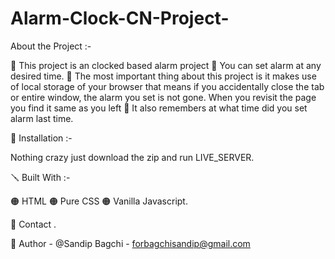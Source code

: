 # Alarm-Clock-CN-Project-

About the Project :-

🔴 This project is an clocked based alarm project 🔴 You can set alarm at any desired time. 🔴 The most important thing about this project is it makes use of local storage of your browser that means if you accidentally close the tab or entire window, the alarm you set is not gone. When you revisit the page you find it same as you left 🔴 It also remembers at what time did you set alarm last time.



📐 Installation :-

Nothing crazy just download the zip and run LIVE_SERVER.

🪛 Built With :-

🟠 HTML 🟠 Pure CSS 🟠 Vanilla Javascript.



🙎 Contact .

🔗 Author - @Sandip Bagchi - forbagchisandip@gmail.com
